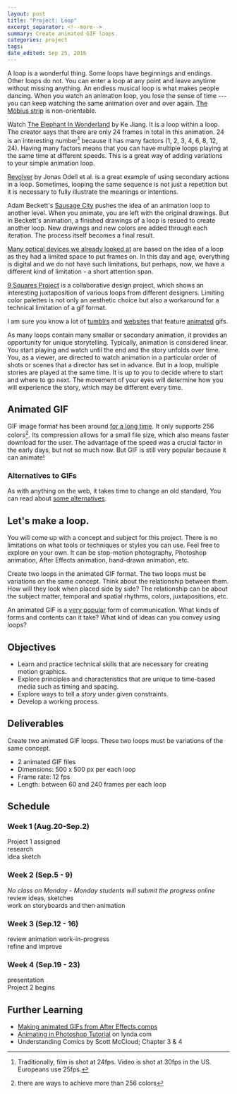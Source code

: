 ```yaml
---
layout: post	
title: "Project: Loop"
excerpt_separator: <!--more-->
summary: Create animated GIF loops.
categories: project
tags:
date_edited: Sep 25, 2016
---
```


A loop is a wonderful thing. Some loops have beginnings and endings. Other loops do not. You can enter a loop at any point and leave anytime without missing anything. An endless musical loop is what makes people dancing. When you watch an animation loop, you lose the sense of time --- you can keep watching the same animation over and over again. [The Möbius strip](https://en.wikipedia.org/wiki/Möbius_strip) is non-orientable.

Watch [The Elephant In Wonderland](http://www.jkart.net/anim.html) by Ke Jiang. It is a loop within a loop. The creator says that there are only 24 frames in total in this animation. 24 is an interesting number[^framerate-standards] because it has many factors (1, 2, 3, 4, 6, 8, 12, 24). Having many factors means that you can have multiple loops playing at the same time at different speeds. This is a great way of adding variations to your simple animation loop.

[Revolver](https://vimeo.com/11558102) by Jonas Odell et al. is a great example of using secondary actions in a loop. Sometimes, looping the same sequence is not just a repetition but it is necessary to fully illustrate the meanings or intentions.

Adam Beckett's [Sausage City](https://www.youtube.com/watch?v=RKS7N5ZzpI8) pushes the idea of an animation loop to another level. When you animate, you are left with the original drawings. But in Beckett's animation, a finished drawings of a loop is resued to create another loop. New drawings and new colors are added through each iteration. The process itself becomes a final result.

[Many optical devices we already looked at](/animation-tools-and-techniques#optical-devices) are based on the idea of a loop as they had a limited space to put frames on. In this day and age, everything is digital and we do not have such limitations, but perhaps, now, we have a different kind of limitation - a short attention span.

[9 Squares Project](http://9-squares.tumblr.com) is a collaborative design project, which shows an interesting juxtaposition of various loops from different designers. Limiting color palettes is not only an aesthetic choice but also a workaround for a technical limitation of a gif format.

I am sure you know a lot of [tumblrs](http://vincemckelvie.com) and [websites](http://behance.net/rafaelvarona) that feature [animated](http://www.slimjimstudios.com/) gifs.

As many loops contain many smaller or secondary animation, it provides an opportunity for unique storytelling. Typically, animation is considered linear. You start playing and watch until the end and the story unfolds over time. You, as a viewer, are directed to watch animation in a particular order of shots or scenes that a director has set in advance. But in a loop, multiple stories are played at the same time. It is up to you to decide where to start and where to go next. The movement of your eyes will determine how you will experience the story, which may be different every time.



## Animated GIF
GIF image format has been around [for a long time](http://www.fastcodesign.com/3034030/9-design-ideas-that-forever-changed-the-web). It only supports 256 colors[^gif-color-limit]. Its compression allows for a small file size, which also means faster download for the user. The advantage of the speed was a crucial factor in the early days, but not so much now. But GIF is still very popular because it can animate! 

### Alternatives to GIFs
As with anything on the web, it takes time to change an old standard, You can read about [some alternatives](https://builtvisible.com/3-logical-alternatives-to-animated-gifs/).




## Let's make a loop.
You will come up with a concept and subject for this project. There is no limitations on what tools or techniques or styles you can use. Feel free to explore on your own. It can be stop-motion photography, Photoshop animation, After Effects animation, hand-drawn animation, etc.

Create two loops in the animated GIF format. The two loops must be variations on the same concept. Think about the relationship between them. How will they look when placed side by side? The relationship can be about the subject matter, temporal and spatial rhythms, colors, juxtapositions, etc.
 
An animated GIF is a [very popular](http://www.nytimes.com/2013/02/14/fashion/common-on-early-internet-gif-files-make-comeback.html?_r=1&) form of communication. What kinds of forms and contents can it take? What kind of ideas can you convey using loops?




## Objectives
- Learn and practice technical skills that are necessary for creating motion graphics.
- Explore principles and characteristics that are unique to time-based media such as timing and spacing.
- Explore ways to tell a *story* under given constraints.
- Develop a working process.




## Deliverables
Create two animated GIF loops. These two loops must be variations of the same concept.

- 2 animated GIF files
- Dimensions: 500 x 500 px per each loop
- Frame rate: 12 fps
- Length: between 60 and 240 frames per each loop




## Schedule

### Week 1 (Aug.20-Sep.2)
Project 1 assigned  
research  
idea sketch  

### Week 2 (Sep.5 - 9)
*No class on Monday - Monday students will submit the progress online*  
review ideas, sketches  
work on storyboards and then animation

### Week 3 (Sep.12 - 16)
review animation work-in-progress  
refine and improve

### Week 4 (Sep.19 - 23)
presentation  
Project 2 begins




## Further Learning
- [Making animated GIFs from After Effects comps](https://www.rocketstock.com/blog/making-animated-gifs-from-after-effects-comps/)
- [Animating in Photoshop Tutorial](https://www.lynda.com/After-Effects-tutorials/Motion-Graphics-Loops-01-Photoshop-Techniques/483234-2.html) on lynda.com
- Understanding Comics by Scott McCloud; Chapter 3 & 4








<!--
## More
- Marcel Duchamp's disc
- the use in video games (w/ mathematical randomness)
- neon signs
- walk 'cycle'

### Boiling effect - for looping animation
is a way to keep things alive.
hand-made feel, more personal
3 frames drawn over previous one
4 or more frames create a sense of direction (unintended)

-->

<!-- footnotes -->

[^framerate-standards]: Traditionally, film is shot at 24fps. Video is shot at 30fps in the US. Europeans use 25fps.

[^gif-color-limit]: there are ways to achieve more than 256 colors 
